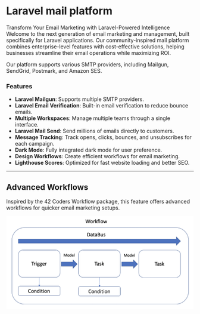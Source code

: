 # Laravel mail platform
Transform Your Email Marketing with Laravel-Powered Intelligence Welcome to the next generation of email marketing and management, built specifically for Laravel applications. Our community-inspired mail platform combines enterprise-level features with cost-effective solutions, helping businesses streamline their email operations while maximizing ROI.

Our platform supports various SMTP providers, including Mailgun, SendGrid, Postmark, and Amazon SES.

### Features

- **Laravel Mailgun**: Supports multiple SMTP providers.
- **Laravel Email Verification**: Built-in email verification to reduce bounce emails.
- **Multiple Workspaces**: Manage multiple teams through a single interface.
- **Laravel Mail Send**: Send millions of emails directly to customers.
- **Message Tracking**: Track opens, clicks, bounces, and unsubscribes for each campaign.
- **Dark Mode**: Fully integrated dark mode for user preference.
- **Design Workflows**: Create efficient workflows for email marketing.
- **Lighthouse Scores**: Optimized for fast website loading and better SEO.

---

## Advanced Workflows

Inspired by the 42 Coders Workflow package, this feature offers advanced workflows for quicker email marketing setups.

![Workflow Concept](https://raw.githubusercontent.com/42coders/workflows/master/resources/img/workflow_concept.png)

